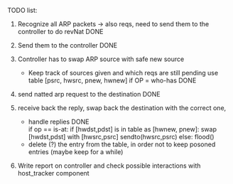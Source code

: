 TODO list:
1) Recognize all ARP packets -> also reqs, need to send them to the controller to do revNat
	DONE

2) Send them to the controller
	DONE

3) Controller has to swap ARP source with safe new source
	- Keep track of sources given and which reqs are still pending
	  use table [psrc, hwsrc, pnew, hwnew] if OP = who-has
	DONE

4) send natted arp request to the destination
	DONE

5) receive back the reply, swap back the destination with the correct one, 
	- handle replies
	DONE		
		if op == is-at:
			if [hwdst,pdst] is in table as [hwnew, pnew]:
				swap [hwdst,pdst] with [hwsrc,psrc]
				sendto(hwsrc,psrc)
			else:
				flood()
	- delete (?) the entry from the table, in order not to keep posoned entries (maybe keep for a while)

6) Write report on controller and check possible interactions with host_tracker component
